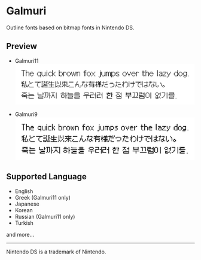 # Galmuri

Outline fonts based on bitmap fonts in Nintendo DS.

## Preview

- Galmuri11<br>![Galmuri11](./docs/g11.png)

- Galmuri9<br>![Galmuri9](./docs/g9.png)

## Supported Language

- English
- Greek (Galmuri11 only)
- Japanese
- Korean
- Russian (Galmuri11 only)
- Turkish

and more...

----

Nintendo DS is a trademark of Nintendo.
